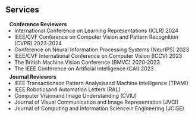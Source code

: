 ## Services

<h4 style="margin:0 10px 0;">Conference Reviewers</h4>

<ul style="margin:0 0 5px;">
  <li><autocolor>International Conference on Learning Representations (ICLR) 2024</autocolor></li>
  <li><autocolor>IEEE/CVF Conference on Computer Vision and Pattern Recognition (CVPR) 2023-2024</autocolor></li>
  <li><autocolor>Conference on Neural Information Processing Systems (NeurIPS) 2023</autocolor></li>
  <li><autocolor>IEEE/CVF International Conference on Computer Vision (ICCV) 2023</autocolor></li>
  <li><autocolor>The British Machine Vision Conference (BMVC) 2020‐2023</autocolor></li>
  <li><autocolor>The IEEE Conference on Artificial Intelligence (CAI) 2023</autocolor></li>
</ul>

<h4 style="margin:0 10px 0;">Journal Reviewers</h4>

<ul style="margin:0 0 20px;">
  <li><autocolor>IEEE Transactionson Pattern Analysisand Machine Intelligence (TPAMI)</autocolor></li>
  <li><autocolor>IEEE Roboticsand Automation Letters (RAL)</autocolor></li>
  <li><autocolor>Computer Visionand Image Understanding (CVIU)</autocolor></li>
  <li><autocolor>Journal of Visual Communication and Image Representation (JVCI)</autocolor></li>
  <li><autocolor>Journal of Computing and Information Sciencein Engineering (JCISE)</autocolor></li>
</ul>
